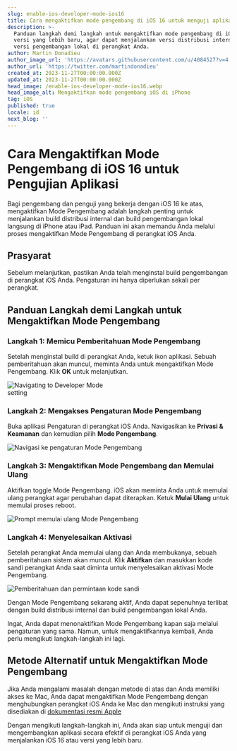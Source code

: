 ```yaml
---
slug: enable-ios-developer-mode-ios16
title: Cara mengaktifkan mode pengembang di iOS 16 untuk menguji aplikasi
description: >-
  Panduan langkah demi langkah untuk mengaktifkan mode pengembang di iOS 16 dan
  versi yang lebih baru, agar dapat menjalankan versi distribusi internal dan
  versi pengembangan lokal di perangkat Anda.
author: Martin Donadieu
author_image_url: 'https://avatars.githubusercontent.com/u/4084527?v=4'
author_url: 'https://twitter.com/martindonadieu'
created_at: 2023-11-27T00:00:00.000Z
updated_at: 2023-11-27T00:00:00.000Z
head_image: /enable-ios-developer-mode-ios16.webp
head_image_alt: Mengaktifkan mode pengembang iOS di iPhone
tag: iOS
published: true
locale: id
next_blog: ''
---
```


# Cara Mengaktifkan Mode Pengembang di iOS 16 untuk Pengujian Aplikasi

Bagi pengembang dan penguji yang bekerja dengan iOS 16 ke atas, mengaktifkan Mode Pengembang adalah langkah penting untuk menjalankan build distribusi internal dan build pengembangan lokal langsung di iPhone atau iPad. Panduan ini akan memandu Anda melalui proses mengaktifkan Mode Pengembang di perangkat iOS Anda.

## Prasyarat

Sebelum melanjutkan, pastikan Anda telah menginstal build pengembangan di perangkat iOS Anda. Pengaturan ini hanya diperlukan sekali per perangkat.

## Panduan Langkah demi Langkah untuk Mengaktifkan Mode Pengembang

### Langkah 1: Memicu Pemberitahuan Mode Pengembang

Setelah menginstal build di perangkat Anda, ketuk ikon aplikasi. Sebuah pemberitahuan akan muncul, meminta Anda untuk mengaktifkan Mode Pengembang. Klik **OK** untuk melanjutkan.

<div class="mx-auto" style="width: 50%;">
  <img src="/ios-16-developer-mode-0.webp" alt="Navigating to Developer Mode setting">
</div>

### Langkah 2: Mengakses Pengaturan Mode Pengembang

Buka aplikasi Pengaturan di perangkat iOS Anda. Navigasikan ke **Privasi & Keamanan** dan kemudian pilih **Mode Pengembang**.

![Navigasi ke pengaturan Mode Pengembang](/ios-16-developer-mode-1.webp)

### Langkah 3: Mengaktifkan Mode Pengembang dan Memulai Ulang

Aktifkan toggle Mode Pengembang. iOS akan meminta Anda untuk memulai ulang perangkat agar perubahan dapat diterapkan. Ketuk **Mulai Ulang** untuk memulai proses reboot.

![Prompt memulai ulang Mode Pengembang](/ios-16-developer-mode-2.webp)

### Langkah 4: Menyelesaikan Aktivasi

Setelah perangkat Anda memulai ulang dan Anda membukanya, sebuah pemberitahuan sistem akan muncul. Klik **Aktifkan** dan masukkan kode sandi perangkat Anda saat diminta untuk menyelesaikan aktivasi Mode Pengembang.

![Pemberitahuan dan permintaan kode sandi](/ios-16-developer-mode-3.webp)

Dengan Mode Pengembang sekarang aktif, Anda dapat sepenuhnya terlibat dengan build distribusi internal dan build pengembangan lokal Anda.

Ingat, Anda dapat menonaktifkan Mode Pengembang kapan saja melalui pengaturan yang sama. Namun, untuk mengaktifkannya kembali, Anda perlu mengikuti langkah-langkah ini lagi.

## Metode Alternatif untuk Mengaktifkan Mode Pengembang

Jika Anda mengalami masalah dengan metode di atas dan Anda memiliki akses ke Mac, Anda dapat mengaktifkan Mode Pengembang dengan menghubungkan perangkat iOS Anda ke Mac dan mengikuti instruksi yang disediakan di [dokumentasi resmi Apple](https://developer.apple.com/documentation/xcode/enabling-developer-mode-on-a-device/)

Dengan mengikuti langkah-langkah ini, Anda akan siap untuk menguji dan mengembangkan aplikasi secara efektif di perangkat iOS Anda yang menjalankan iOS 16 atau versi yang lebih baru.
